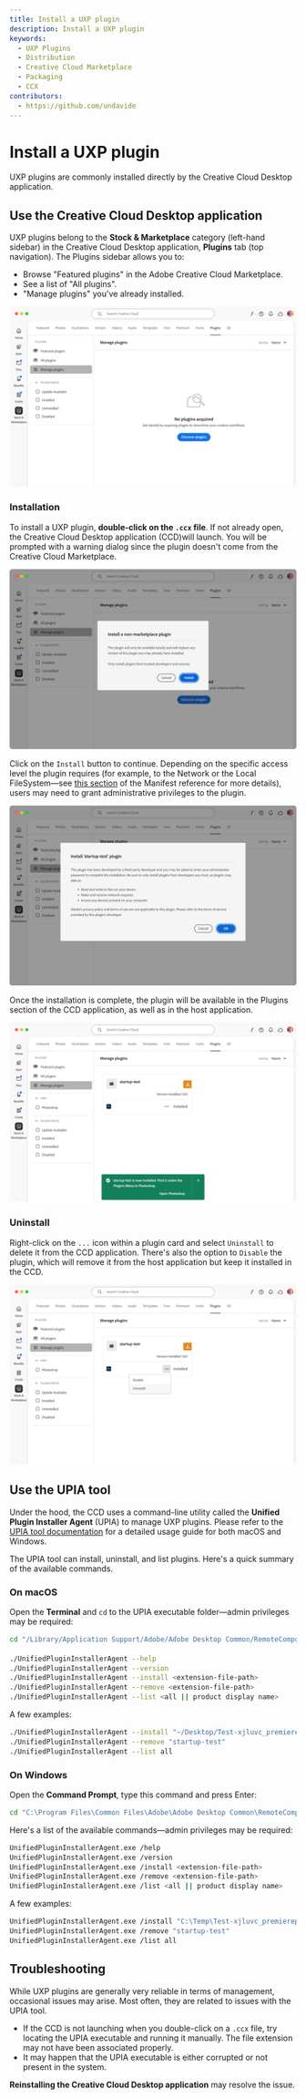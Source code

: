 ```yaml
---
title: Install a UXP plugin
description: Install a UXP plugin
keywords:
  - UXP Plugins
  - Distribution
  - Creative Cloud Marketplace
  - Packaging
  - CCX
contributors:
  - https://github.com/undavide
---
```


# Install a UXP plugin

UXP plugins are commonly installed directly by the Creative Cloud Desktop application.

## Use the Creative Cloud Desktop application

UXP plugins belong to the **Stock & Marketplace** category (left-hand sidebar) in the Creative Cloud Desktop application, **Plugins** tab (top navigation). The Plugins sidebar allows you to:

- Browse "Featured plugins" in the Adobe Creative Cloud Marketplace.
- See a list of "All plugins".
- "Manage plugins" you've already installed.

![Creative Cloud Desktop application](./img/install--ccd.png)

### Installation

To install a UXP plugin, **double-click on the `.ccx` file**. If not already open, the Creative Cloud Desktop application (CCD)will launch. You will be prompted with a warning dialog since the plugin doesn't come from the Creative Cloud Marketplace.

![Installation dialog](./img/install--installation-dialog.png)

Click on the `Install` button to continue. Depending on the specific access level the plugin requires (for example, to the Network or the Local FileSystem—see [this section](../../../plugins/concepts/manifest/index.md#requiredpermissions) of the Manifest reference for more details), users may need to grant administrative privileges to the plugin.

![Installation dialog](./img/install--warning-dialog.png)

Once the installation is complete, the plugin will be available in the Plugins section of the CCD application, as well as in the host application.

![Installed plugin](./img/install--installed-plugin.png)

### Uninstall

Right-click on the `...` icon within a plugin card and select `Uninstall` to delete it from the CCD application. There's also the option to `Disable` the plugin, which will remove it from the host application but keep it installed in the CCD.

![Uninstall plugin](./img/install--uninstall.png)

## Use the UPIA tool

Under the hood, the CCD uses a command-line utility called the **Unified Plugin Installer Agent** (UPIA) to manage UXP plugins. Please refer to the [UPIA tool documentation](https://helpx.adobe.com/creative-cloud/apps/integration-with-other-apps/manage-plugins/install-plugins-using-upia-tool.html) for a detailed usage guide for both macOS and Windows.

The UPIA tool can install, uninstall, and list plugins. Here's a quick summary of the available commands.

### On macOS

Open the **Terminal** and `cd` to the UPIA executable folder—admin privileges may be required:

```bash
cd "/Library/Application Support/Adobe/Adobe Desktop Common/RemoteComponents/UPI/UnifiedPluginInstallerAgent/UnifiedPluginInstallerAgent.app/Contents/macOS"

./UnifiedPluginInstallerAgent --help
./UnifiedPluginInstallerAgent --version
./UnifiedPluginInstallerAgent --install <extension-file-path>
./UnifiedPluginInstallerAgent --remove <extension-file-path>
./UnifiedPluginInstallerAgent --list <all || product display name>
```

A few examples:

```bash
./UnifiedPluginInstallerAgent --install "~/Desktop/Test-xjluvc_premierepro.ccx"
./UnifiedPluginInstallerAgent --remove "startup-test"
./UnifiedPluginInstallerAgent --list all
```

### On Windows

Open the **Command Prompt**, type this command and press Enter:

```bash
cd "C:\Program Files\Common Files\Adobe\Adobe Desktop Common\RemoteComponents\UPI\UnifiedPluginInstallerAgent"
```

Here's a list of the available commands—admin privileges may be required:

```bash
UnifiedPluginInstallerAgent.exe /help
UnifiedPluginInstallerAgent.exe /version
UnifiedPluginInstallerAgent.exe /install <extension-file-path>
UnifiedPluginInstallerAgent.exe /remove <extension-file-path>
UnifiedPluginInstallerAgent.exe /list <all || product display name>
```

A few examples:

```bash
UnifiedPluginInstallerAgent.exe /install "C:\Temp\Test-xjluvc_premierepro.ccx"
UnifiedPluginInstallerAgent.exe /remove "startup-test"
UnifiedPluginInstallerAgent.exe /list all
```

## Troubleshooting

While UXP plugins are generally very reliable in terms of management, occasional issues may arise. Most often, they are related to issues with the UPIA tool.

- If the CCD is not launching when you double-click on a `.ccx` file, try locating the UPIA executable and running it manually. The file extension may not have been associated properly.
- It may happen that the UPIA executable is either corrupted or not present in the system.

**Reinstalling the Creative Cloud Desktop application** may resolve the issue.
